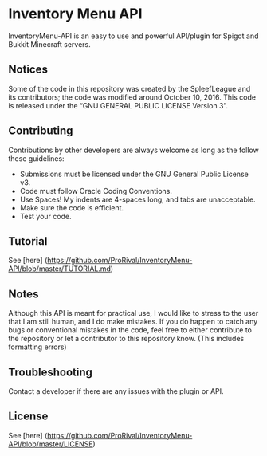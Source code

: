 # Inventory Menu API

InventoryMenu-API is an easy to use and powerful API/plugin for Spigot and Bukkit Minecraft servers.

## Notices
Some of the code in this repository was created by the SpleefLeague and its contributors; the code was modified around October 10, 2016. This code is released under the “GNU GENERAL PUBLIC LICENSE Version 3”.

## Contributing
Contributions by other developers are always welcome as long as the follow these guidelines: 
* Submissions must be licensed under the GNU General Public License v3.
* Code must follow Oracle Coding Conventions.
* Use Spaces! My indents are 4-spaces long, and tabs are unacceptable.
* Make sure the code is efficient. 
* Test your code.

## Tutorial
See [here] (https://github.com/ProRival/InventoryMenu-API/blob/master/TUTORIAL.md)

## Notes
Although this API is meant for practical use, I would like to stress to the user that I am still human, and I do make mistakes. If you do happen to catch any bugs or conventional mistakes in the code, feel free to either contribute to the repository or let a contributor to this repository know. (This includes formatting errors)

## Troubleshooting
Contact a developer if there are any issues with the plugin or API.

## License
See [here] (https://github.com/ProRival/InventoryMenu-API/blob/master/LICENSE)


